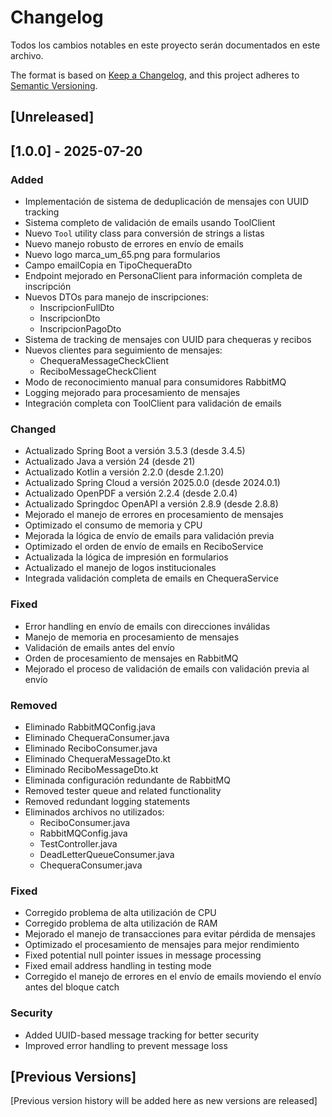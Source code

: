 # Changelog

Todos los cambios notables en este proyecto serán documentados en este archivo.

The format is based on [Keep a Changelog](https://keepachangelog.com/en/1.0.0/),
and this project adheres to [Semantic Versioning](https://semver.org/spec/v2.0.0.html).

## [Unreleased]

## [1.0.0] - 2025-07-20

### Added
- Implementación de sistema de deduplicación de mensajes con UUID tracking
- Sistema completo de validación de emails usando ToolClient
- Nuevo `Tool` utility class para conversión de strings a listas
- Nuevo manejo robusto de errores en envío de emails
- Nuevo logo marca_um_65.png para formularios
- Campo emailCopia en TipoChequeraDto
- Endpoint mejorado en PersonaClient para información completa de inscripción
- Nuevos DTOs para manejo de inscripciones:
  - InscripcionFullDto
  - InscripcionDto
  - InscripcionPagoDto
- Sistema de tracking de mensajes con UUID para chequeras y recibos
- Nuevos clientes para seguimiento de mensajes:
  - ChequeraMessageCheckClient
  - ReciboMessageCheckClient
- Modo de reconocimiento manual para consumidores RabbitMQ
- Logging mejorado para procesamiento de mensajes
- Integración completa con ToolClient para validación de emails

### Changed
- Actualizado Spring Boot a versión 3.5.3 (desde 3.4.5)
- Actualizado Java a versión 24 (desde 21)
- Actualizado Kotlin a versión 2.2.0 (desde 2.1.20)
- Actualizado Spring Cloud a versión 2025.0.0 (desde 2024.0.1)
- Actualizado OpenPDF a versión 2.2.4 (desde 2.0.4)
- Actualizado Springdoc OpenAPI a versión 2.8.9 (desde 2.8.8)
- Mejorado el manejo de errores en procesamiento de mensajes
- Optimizado el consumo de memoria y CPU
- Mejorada la lógica de envío de emails para validación previa
- Optimizado el orden de envío de emails en ReciboService
- Actualizada la lógica de impresión en formularios
- Actualizado el manejo de logos institucionales
- Integrada validación completa de emails en ChequeraService

### Fixed
- Error handling en envío de emails con direcciones inválidas
- Manejo de memoria en procesamiento de mensajes
- Validación de emails antes del envío
- Orden de procesamiento de mensajes en RabbitMQ
- Mejorado el proceso de validación de emails con validación previa al envío

### Removed
- Eliminado RabbitMQConfig.java
- Eliminado ChequeraConsumer.java
- Eliminado ReciboConsumer.java
- Eliminado ChequeraMessageDto.kt
- Eliminado ReciboMessageDto.kt
- Eliminada configuración redundante de RabbitMQ
- Removed tester queue and related functionality
- Removed redundant logging statements
- Eliminados archivos no utilizados:
  - ReciboConsumer.java
  - RabbitMQConfig.java
  - TestController.java
  - DeadLetterQueueConsumer.java
  - ChequeraConsumer.java

### Fixed
- Corregido problema de alta utilización de CPU
- Corregido problema de alta utilización de RAM
- Mejorado el manejo de transacciones para evitar pérdida de mensajes
- Optimizado el procesamiento de mensajes para mejor rendimiento
- Fixed potential null pointer issues in message processing
- Fixed email address handling in testing mode
- Corregido el manejo de errores en el envío de emails moviendo el envío antes del bloque catch

### Security
- Added UUID-based message tracking for better security
- Improved error handling to prevent message loss

## [Previous Versions]

[Previous version history will be added here as new versions are released] 